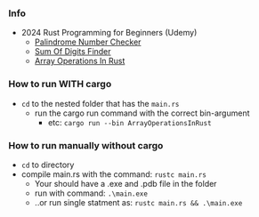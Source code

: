 

### Info

- 2024 Rust Programming for Beginners (Udemy)
  - [Palindrome Number Checker](https://www.udemy.com/course/rust-programming4u/learn/practice/1526876#overview)
  - [Sum Of Digits Finder](https://www.udemy.com/course/rust-programming4u/learn/practice/1526878#overview)
  - [Array Operations In Rust](https://www.udemy.com/course/rust-programming4u/learn/practice/1526878#overview)


### How to run WITH cargo
- `cd` to the nested folder that has the `main.rs`
  - run the cargo run command with the correct bin-argument
    - etc: `cargo run --bin ArrayOperationsInRust` 

### How to run manually without cargo
- `cd` to directory
- compile main.rs with the command: `rustc main.rs`
  - Your should have a .exe and .pdb file in the folder
  - run with command: `.\main.exe`
  - ..or run single statment as: `rustc main.rs && .\main.exe`

